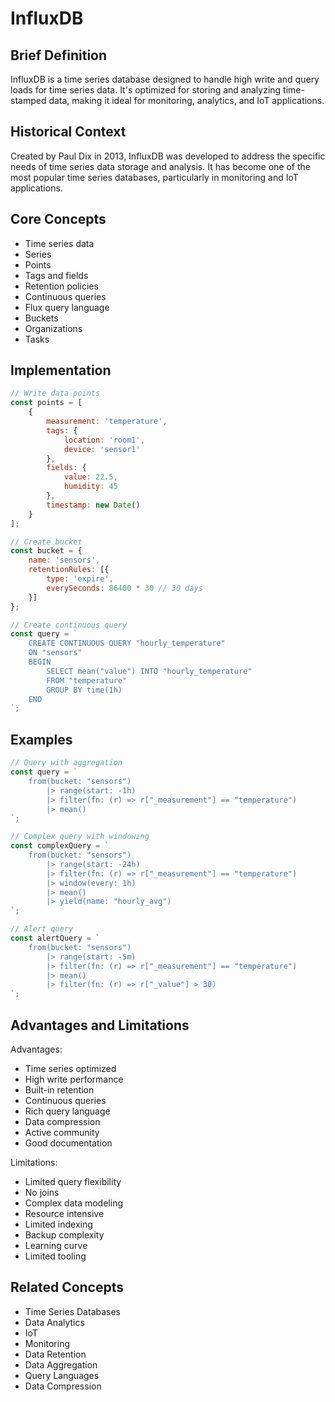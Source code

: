 # InfluxDB

## Brief Definition
InfluxDB is a time series database designed to handle high write and query loads for time series data. It's optimized for storing and analyzing time-stamped data, making it ideal for monitoring, analytics, and IoT applications.

## Historical Context
Created by Paul Dix in 2013, InfluxDB was developed to address the specific needs of time series data storage and analysis. It has become one of the most popular time series databases, particularly in monitoring and IoT applications.

## Core Concepts
- Time series data
- Series
- Points
- Tags and fields
- Retention policies
- Continuous queries
- Flux query language
- Buckets
- Organizations
- Tasks

## Implementation
```javascript
// Write data points
const points = [
    {
        measurement: 'temperature',
        tags: {
            location: 'room1',
            device: 'sensor1'
        },
        fields: {
            value: 22.5,
            humidity: 45
        },
        timestamp: new Date()
    }
];

// Create bucket
const bucket = {
    name: 'sensors',
    retentionRules: [{
        type: 'expire',
        everySeconds: 86400 * 30 // 30 days
    }]
};

// Create continuous query
const query = `
    CREATE CONTINUOUS QUERY "hourly_temperature"
    ON "sensors"
    BEGIN
        SELECT mean("value") INTO "hourly_temperature"
        FROM "temperature"
        GROUP BY time(1h)
    END
`;
```

## Examples
```javascript
// Query with aggregation
const query = `
    from(bucket: "sensors")
        |> range(start: -1h)
        |> filter(fn: (r) => r["_measurement"] == "temperature")
        |> mean()
`;

// Complex query with windowing
const complexQuery = `
    from(bucket: "sensors")
        |> range(start: -24h)
        |> filter(fn: (r) => r["_measurement"] == "temperature")
        |> window(every: 1h)
        |> mean()
        |> yield(name: "hourly_avg")
`;

// Alert query
const alertQuery = `
    from(bucket: "sensors")
        |> range(start: -5m)
        |> filter(fn: (r) => r["_measurement"] == "temperature")
        |> mean()
        |> filter(fn: (r) => r["_value"] > 30)
`;
```

## Advantages and Limitations
Advantages:
- Time series optimized
- High write performance
- Built-in retention
- Continuous queries
- Rich query language
- Data compression
- Active community
- Good documentation

Limitations:
- Limited query flexibility
- No joins
- Complex data modeling
- Resource intensive
- Limited indexing
- Backup complexity
- Learning curve
- Limited tooling

## Related Concepts
- Time Series Databases
- Data Analytics
- IoT
- Monitoring
- Data Retention
- Data Aggregation
- Query Languages
- Data Compression 